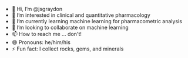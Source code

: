 - 👋 Hi, I’m @jsgraydon
- 👀 I’m interested in clinical and quantitative pharmacology
- 🌱 I’m currently learning machine learning for pharmacometric analysis
- 💞️ I’m looking to collaborate on machine learning
- 📫 How to reach me ... don't!
- 😄 Pronouns: he/him/his
- ⚡ Fun fact: I collect rocks, gems, and minerals

<!---
jsgraydon/jsgraydon is a ✨ special ✨ repository because its `README.md` (this file) appears on your GitHub profile.
You can click the Preview link to take a look at your changes.
--->
